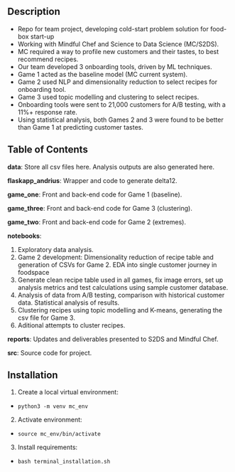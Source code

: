## Description
- Repo for team project, developing cold-start problem solution for food-box start-up
- Working with Mindful Chef and Science to Data Science (MC/S2DS).
- MC required a way to profile new customers and their tastes, to best recommend recipes.
- Our team developed 3 onboarding tools, driven by ML techniques.
- Game 1 acted as the baseline model (MC current system).
- Game 2 used NLP and dimensionality reduction to select recipes for onboarding tool.
- Game 3 used topic modelling and clustering to select recipes.
- Onboarding tools were sent to 21,000 customers for A/B testing, with a 11%+ response rate.
- Using statistical analysis, both Games 2 and 3 were found to be better than Game 1 at predicting customer tastes.

## Table of Contents

**data**: Store all csv files here. Analysis outputs are also generated here.

**flaskapp_andrius**: Wrapper and code to generate delta12.

**game_one**: Front and back-end code for Game 1 (baseline).

**game_three**: Front and back-end code for Game 3 (clustering).

**game_two**: Front and back-end code for Game 2 (extremes).

**notebooks**:
1. Exploratory data analysis.
2. Game 2 development: Dimensionality reduction of recipe table and generation of CSVs for Game 2. EDA into single customer journey in foodspace
3. Generate clean recipe table used in all games, fix image errors, set up analysis metrics and test calculations using sample customer database.
4. Analysis of data from A/B testing, comparison with historical customer data. Statistical analysis of results.
5. Clustering recipes using topic modelling and K-means, generating the csv file for Game 3.
6. Aditional attempts to cluster recipes.

**reports**: Updates and deliverables presented to S2DS and Mindful Chef.

**src**: Source code for project.

## Installation 
1. Create a local virtual environment: 
- `python3 -m venv mc_env`
2. Activate environment: 
- `source mc_env/bin/activate`
3. Install requirements:
- `bash terminal_installation.sh`
